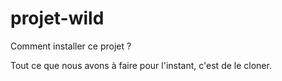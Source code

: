 # projet-wild

Comment installer ce projet ?

Tout ce que nous avons à faire pour l'instant, c'est de le cloner.
